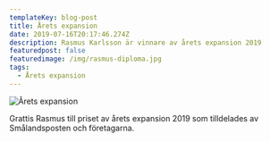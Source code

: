```yaml
---
templateKey: blog-post
title: Årets expansion
date: 2019-07-16T20:17:46.274Z
description: Rasmus Karlsson är vinnare av årets expansion 2019
featuredpost: false
featuredimage: /img/rasmus-diploma.jpg
tags:
  - Årets expansion
---
```

![Årets expansion](/img/rasmus-diploma.jpg "Årets expansion")

Grattis Rasmus till priset av årets expansion 2019 som tilldelades av Smålandsposten och företagarna.
